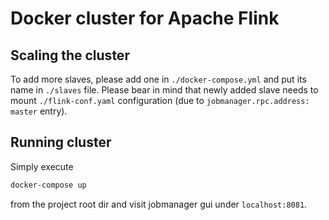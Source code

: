 # Docker cluster for Apache Flink

## Scaling the cluster

To add more slaves, please add one in `./docker-compose.yml` and put its name in `./slaves` file. Please bear in mind that newly added slave needs to mount `./flink-conf.yaml` configuration (due to `jobmanager.rpc.address: master` entry).

## Running cluster

Simply execute

```bash
docker-compose up
```

from the project root dir and visit jobmanager gui under `localhost:8081`.

